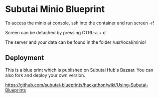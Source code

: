 #  Subutai Minio Blueprint

To access the minio at console, ssh into the container and run screen -r!

Screen can be detached by pressing CTRL-a + d

The server and your data can be found in the folder /usr/local/minio/

## Deployment

This is a blue print which is published on Subutai Hub's Bazaar. You can also fork and deploy your own version.

https://github.com/subutai-blueprints/hackathon/wiki/Using-Subutai-Blueprints
